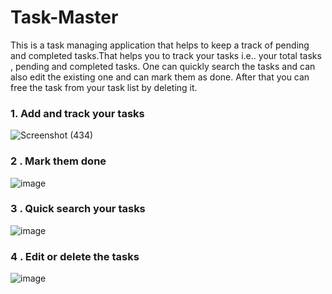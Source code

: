 # Task-Master
This is a task managing application that helps to keep a track of pending and completed tasks.That helps you to track your tasks i.e.. your total tasks , pending and completed tasks.
One can quickly search the tasks and can also edit the existing one and can mark them as done. After that you can free the task from your task list by deleting it.

### 1. Add and track your tasks 
![Screenshot (434)](https://github.com/Kunal-Saini-22/Task-Master/assets/92505744/d1c17389-cc30-4180-bd6f-f04d1632bd3b)

### 2 . Mark them done
![image](https://github.com/Kunal-Saini-22/Task-Master/assets/92505744/12c3930e-3cc2-42cb-b1e1-7e62f7057966)

### 3 . Quick search your tasks
![image](https://github.com/Kunal-Saini-22/Task-Master/assets/92505744/889f3e81-a906-4b44-8bcf-ad0017377160)

### 4 . Edit or delete the tasks
![image](https://github.com/Kunal-Saini-22/Task-Master/assets/92505744/ebcb0726-5c7d-47fb-93f0-c0da8d7601f0)



